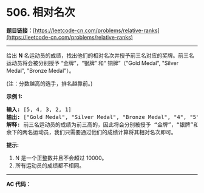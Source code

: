 # 506. 相对名次

**题目链接：**[https://leetcode-cn.com/problems/relative-ranks](https://leetcode-cn.com/problems/relative-ranks)

---

<div class="content__1Y2H">
 <div class="notranslate">
  <p>给出&nbsp;<strong>N</strong> 名运动员的成绩，找出他们的相对名次并授予前三名对应的奖牌。前三名运动员将会被分别授予 “金牌”，“银牌” 和“ 铜牌”（"Gold Medal", "Silver Medal", "Bronze Medal"）。</p> 
  <p>(注：分数越高的选手，排名越靠前。)</p> 
  <p><strong>示例 1:</strong></p> 
  <pre class="language-text"><strong>输入:</strong> [5, 4, 3, 2, 1]
<strong>输出:</strong> ["Gold Medal", "Silver Medal", "Bronze Medal", "4", "5"]
<strong>解释:</strong> 前三名运动员的成绩为前三高的，因此将会分别被授予 “金牌”，“银牌”和“铜牌” ("Gold Medal", "Silver Medal" and "Bronze Medal").
余下的两名运动员，我们只需要通过他们的成绩计算将其相对名次即可。</pre> 
  <p><strong>提示:</strong></p> 
  <ol> 
   <li>N 是一个正整数并且不会超过&nbsp;10000。</li> 
   <li>所有运动员的成绩都不相同。</li> 
  </ol> 
 </div>
</div>

---

**AC 代码：**

```java

```